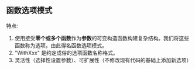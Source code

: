 ## 函数选项模式
特点: <br>
1. 使用接受**零个或多个函数**作为**参数**的可变构造函数构建复杂结构。我们将这些函数称为选项，由此得名函数选项模式。
2. "WithXxx" 是约定成俗的选项函数名称格式。
3. 灵活性（选择性设置参数）、可扩展性（不修改现有代码的基础上添加新选项）